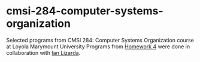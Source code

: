 # cmsi-284-computer-systems-organization
Selected programs from CMSI 284: Computer Systems Organization course at Loyola Marymount University
Programs from [Homework 4](https://github.com/dmoini/cmsi-284-computer-systems-organization/tree/master/Homework%204) were done in collaboration with [Ian Lizarda](https://github.com/ianlizzo).
